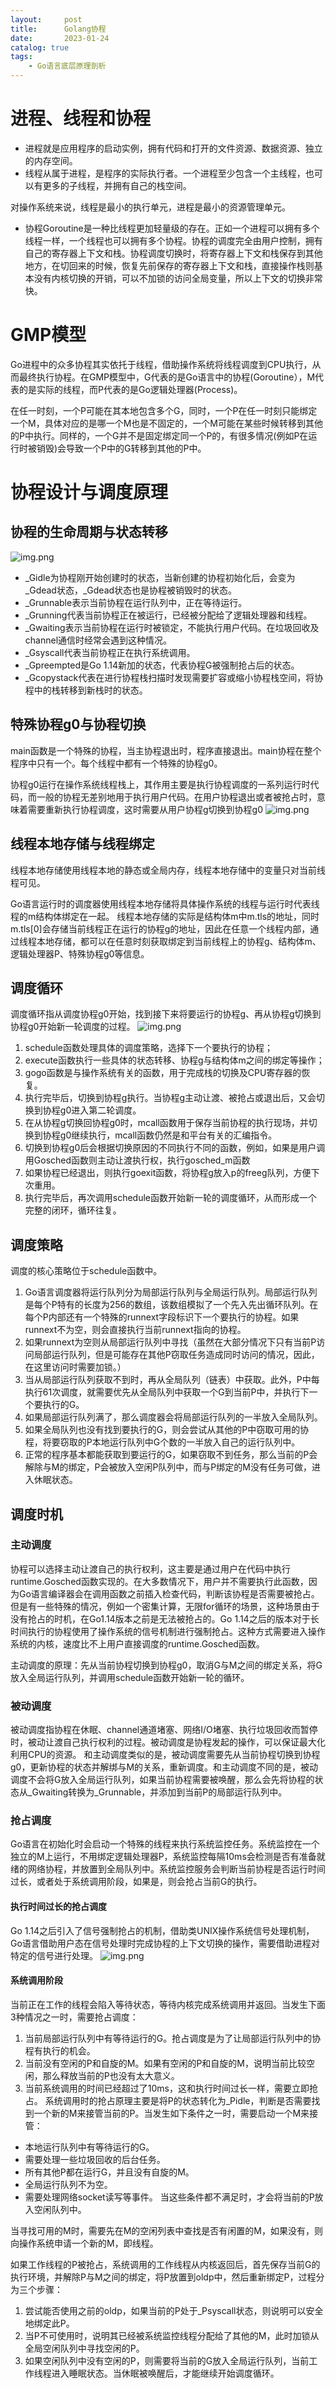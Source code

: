 ```yaml
---
layout:     post
title:      Golang协程
date:       2023-01-24
catalog: true
tags:
    - Go语言底层原理剖析
---
```


# 进程、线程和协程
* 进程就是应用程序的启动实例，拥有代码和打开的文件资源、数据资源、独立的内存空间。
* 线程从属于进程，是程序的实际执行者。一个进程至少包含一个主线程，也可以有更多的子线程，并拥有自己的栈空间。

对操作系统来说，线程是最小的执行单元，进程是最小的资源管理单元。
* 协程Goroutine是一种比线程更加轻量级的存在。正如一个进程可以拥有多个线程一样，一个线程也可以拥有多个协程。协程的调度完全由用户控制，拥有自己的寄存器上下文和栈。协程调度切换时，将寄存器上下文和栈保存到其他地方，在切回来的时候，恢复先前保存的寄存器上下文和栈，直接操作栈则基本没有内核切换的开销，可以不加锁的访问全局变量，所以上下文的切换非常快。

# GMP模型
Go进程中的众多协程其实依托于线程，借助操作系统将线程调度到CPU执行，从而最终执行协程。在GMP模型中，G代表的是Go语言中的协程(Goroutine），M代表的是实际的线程，而P代表的是Go逻辑处理器(Process)。

在任一时刻，一个P可能在其本地包含多个G，同时，一个P在任一时刻只能绑定一个M，具体对应的是哪一个M也是不固定的，一个M可能在某些时候转移到其他的P中执行。同样的，一个G并不是固定绑定同一个P的，有很多情况(例如P在运行时被销毁)会导致一个P中的G转移到其他的P中。

# 协程设计与调度原理
## 协程的生命周期与状态转移
![img.png](../img/in-post/Golang/the-life-cycle-and-state-transition-of-the-process.png)
* _Gidle为协程刚开始创建时的状态，当新创建的协程初始化后，会变为_Gdead状态，_Gdead状态也是协程被销毁时的状态。
* _Grunnable表示当前协程在运行队列中，正在等待运行。
* _Grunning代表当前协程正在被运行，已经被分配给了逻辑处理器和线程。
* _Gwaiting表示当前协程在运行时被锁定，不能执行用户代码。在垃圾回收及channel通信时经常会遇到这种情况。
* _Gsyscall代表当前协程正在执行系统调用。
* _Gpreempted是Go 1.14新加的状态，代表协程G被强制抢占后的状态。
* _Gcopystack代表在进行协程栈扫描时发现需要扩容或缩小协程栈空间，将协程中的栈转移到新栈时的状态。

## 特殊协程g0与协程切换
main函数是一个特殊的协程，当主协程退出时，程序直接退出。main协程在整个程序中只有一个。每个线程中都有一个特殊的协程g0。

协程g0运行在操作系统线程栈上，其作用主要是执行协程调度的一系列运行时代码，而一般的协程无差别地用于执行用户代码。在用户协程退出或者被抢占时，意味着需要重新执行协程调度，这时需要从用户协程g切换到协程g0
![img.png](../img/in-post/Golang/special-goroutine-g0-and-goroutine-switching.png)
## 线程本地存储与线程绑定
线程本地存储使用线程本地的静态或全局内存，线程本地存储中的变量只对当前线程可见。

Go语言运行时的调度器使用线程本地存储将具体操作系统的线程与运行时代表线程的m结构体绑定在一起。
线程本地存储的实际是结构体m中m.tls的地址，同时m.tls[0]会存储当前线程正在运行的协程g的地址，因此在任意一个线程内部，通过线程本地存储，都可以在任意时刻获取绑定到当前线程上的协程g、结构体m、逻辑处理器P、特殊协程g0等信息。
## 调度循环
调度循环指从调度协程g0开始，找到接下来将要运行的协程g、再从协程g切换到协程g0开始新一轮调度的过程。
![img.png](../img/in-post/Golang/goroutine-scheduling-cycle.png)
1. schedule函数处理具体的调度策略，选择下一个要执行的协程；
2. execute函数执行一些具体的状态转移、协程g与结构体m之间的绑定等操作；
3. gogo函数是与操作系统有关的函数，用于完成栈的切换及CPU寄存器的恢复。
4. 执行完毕后，切换到协程g执行。当协程g主动让渡、被抢占或退出后，又会切换到协程g0进入第二轮调度。
5. 在从协程g切换回协程g0时，mcall函数用于保存当前协程的执行现场，并切换到协程g0继续执行，mcall函数仍然是和平台有关的汇编指令。
6. 切换到协程g0后会根据切换原因的不同执行不同的函数，例如，如果是用户调用Gosched函数则主动让渡执行权，执行gosched_m函数
7. 如果协程已经退出，则执行goexit函数，将协程g放入p的freeg队列，方便下次重用。
8. 执行完毕后，再次调用schedule函数开始新一轮的调度循环，从而形成一个完整的闭环，循环往复。

## 调度策略
调度的核心策略位于schedule函数中。
1. Go语言调度器将运行队列分为局部运行队列与全局运行队列。局部运行队列是每个P特有的长度为256的数组，该数组模拟了一个先入先出循环队列。在每个P内部还有一个特殊的runnext字段标识下一个要执行的协程。如果runnext不为空，则会直接执行当前runnext指向的协程。
2. 如果runnext为空则从局部运行队列中寻找（虽然在大部分情况下只有当前P访问局部运行队列，但是可能存在其他P窃取任务造成同时访问的情况，因此，在这里访问时需要加锁。）
3. 当从局部运行队列获取不到时，再从全局队列（链表）中获取。此外，P中每执行61次调度，就需要优先从全局队列中获取一个G到当前P中，并执行下一个要执行的G。
4. 如果局部运行队列满了，那么调度器会将局部运行队列的一半放入全局队列。
5. 如果全局队列也没有找到要执行的G，则会尝试从其他的P中窃取可用的协程，将要窃取的P本地运行队列中G个数的一半放入自己的运行队列中。
6. 正常的程序基本都能获取到要运行的G，如果窃取不到任务，那么当前的P会解除与M的绑定，P会被放入空闲P队列中，而与P绑定的M没有任务可做，进入休眠状态。
## 调度时机
### 主动调度
协程可以选择主动让渡自己的执行权利，这主要是通过用户在代码中执行runtime.Gosched函数实现的。在大多数情况下，用户并不需要执行此函数，因为Go语言编译器会在调用函数之前插入检查代码，判断该协程是否需要被抢占。但是有一些特殊的情况，例如一个密集计算，无限for循环的场景，这种场景由于没有抢占的时机，在Go1.14版本之前是无法被抢占的。Go 1.14之后的版本对于长时间执行的协程使用了操作系统的信号机制进行强制抢占。这种方式需要进入操作系统的内核，速度比不上用户直接调度的runtime.Gosched函数。

主动调度的原理：先从当前协程切换到协程g0，取消G与M之间的绑定关系，将G放入全局运行队列，并调用schedule函数开始新一轮的循环。
### 被动调度
被动调度指协程在休眠、channel通道堵塞、网络I/O堵塞、执行垃圾回收而暂停时，被动让渡自己执行权利的过程。被动调度是协程发起的操作，可以保证最大化利用CPU的资源。
和主动调度类似的是，被动调度需要先从当前协程切换到协程g0，更新协程的状态并解绑与M的关系，重新调度。和主动调度不同的是，被动调度不会将G放入全局运行队列，如果当前协程需要被唤醒，那么会先将协程的状态从_Gwaiting转换为_Grunnable，并添加到当前P的局部运行队列中。
### 抢占调度
Go语言在初始化时会启动一个特殊的线程来执行系统监控任务。系统监控在一个独立的M上运行，不用绑定逻辑处理器P，系统监控每隔10ms会检测是否有准备就绪的网络协程，并放置到全局队列中。系统监控服务会判断当前协程是否运行时间过长，或者处于系统调用阶段，如果是，则会抢占当前G的执行。 
#### 执行时间过长的抢占调度
Go 1.14之后引入了信号强制抢占的机制，借助类UNIX操作系统信号处理机制，Go语言借助用户态在信号处理时完成协程的上下文切换的操作，需要借助进程对特定的信号进行处理。
![img.png](../img/in-post/Golang/preemptive-scheduling-with-long-execution-time.png)
#### 系统调用阶段
当前正在工作的线程会陷入等待状态，等待内核完成系统调用并返回。当发生下面3种情况之一时，需要抢占调度：
1. 当前局部运行队列中有等待运行的G。抢占调度是为了让局部运行队列中的协程有执行的机会。
2. 当前没有空闲的P和自旋的M。如果有空闲的P和自旋的M，说明当前比较空闲，那么释放当前的P也没有太大意义。
3. 当前系统调用的时间已经超过了10ms，这和执行时间过长一样，需要立即抢占。
系统调用时的抢占原理主要是将P的状态转化为_Pidle，判断是否需要找到一个新的M来接管当前的P。当发生如下条件之一时，需要启动一个M来接管：
* 本地运行队列中有等待运行的G。
* 需要处理一些垃圾回收的后台任务。
* 所有其他P都在运行G，并且没有自旋的M。
* 全局运行队列不为空。
* 需要处理网络socket读写等事件。
当这些条件都不满足时，才会将当前的P放入空闲队列中。

当寻找可用的M时，需要先在M的空闲列表中查找是否有闲置的M，如果没有，则向操作系统申请一个新的M，即线程。

如果工作线程的P被抢占，系统调用的工作线程从内核返回后，首先保存当前G的执行环境，并解除P与M之间的绑定，将P放置到oldp中，然后重新绑定P，过程分为三个步骤：
1. 尝试能否使用之前的oldp，如果当前的P处于_Psyscall状态，则说明可以安全地绑定此P。
2. 当P不可使用时，说明其已经被系统监控线程分配给了其他的M，此时加锁从全局空闲队列中寻找空闲的P。
3. 如果空闲队列中没有空闲的P，则需要将当前的G放入全局运行队列，当前工作线程进入睡眠状态。当休眠被唤醒后，才能继续开始调度循环。

